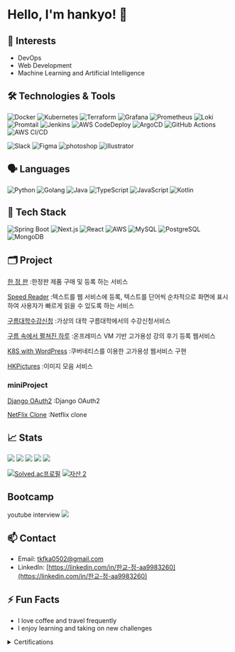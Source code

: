 <!---
tkfka1/tkfka1 is a ✨ special ✨ repository because its `README.md` (this file) appears on your GitHub profile.
You can click the Preview link to take a look at your changes.
--->


# Hello, I'm hankyo! 👋

## 🌱 Interests

- DevOps
- Web Development
- Machine Learning and Artificial Intelligence

## 🛠 Technologies & Tools

![Docker](https://img.shields.io/badge/-Docker-black?style=flat-square&logo=docker)
![Kubernetes](https://img.shields.io/badge/-Kubernetes-black?style=flat-square&logo=kubernetes)
![Terraform](https://img.shields.io/badge/-Terraform-black?style=flat-square&logo=terraform)
![Grafana](https://img.shields.io/badge/-Grafana-black?style=flat-square&logo=grafana)
![Prometheus](https://img.shields.io/badge/-Prometheus-black?style=flat-square&logo=prometheus)
![Loki](https://img.shields.io/badge/-Loki-black?style=flat-square&logo=loki)
![Promtail](https://img.shields.io/badge/-Promtail-black?style=flat-square&logo=promtail)
![Jenkins](https://img.shields.io/badge/-Jenkins-black?style=flat-square&logo=jenkins)
![AWS CodeDeploy](https://img.shields.io/badge/-CodeDeploy-black?style=flat-square&logo=amazon-aws)
![ArgoCD](https://img.shields.io/badge/-ArgoCD-black?style=flat-square&logo=argo)
![GitHub Actions](https://img.shields.io/badge/-Actions-black?style=flat-square&logo=github-actions)
![AWS CI/CD](https://img.shields.io/badge/-AWS%20CI%2FCD-black?style=flat-square&logo=amazon-aws)

![Slack](https://img.shields.io/badge/-Slack-black?style=flat-square&logo=slack)
![Figma](https://img.shields.io/badge/-Figma-black?style=flat-square&logo=figma)
![photoshop](https://img.shields.io/badge/-Photoshop-black?style=flat-square&logo=adobephotoshop)
![illustrator](https://img.shields.io/badge/-Illustrator-black?style=flat-square&logo=adobeillustrator)

## 🗣 Languages

![Python](https://img.shields.io/badge/-Python-black?style=flat-square&logo=python)
![Golang](https://img.shields.io/badge/-Golang-black?style=flat-square&logo=go)
![Java](https://img.shields.io/badge/-Java-black?style=flat-square&logo=java)
![TypeScript](https://img.shields.io/badge/-TypeScript-black?style=flat-square&logo=typescript)
![JavaScript](https://img.shields.io/badge/-JavaScript-black?style=flat-square&logo=javascript)
![Kotlin](https://img.shields.io/badge/-Kotlin-black?style=flat-square&logo=kotlin)

## 🎯 Tech Stack

![Spring Boot](https://img.shields.io/badge/-Spring_Boot-black?style=flat-square&logo=spring-boot)
![Next.js](https://img.shields.io/badge/-Next.js-black?style=flat-square&logo=next.js)
![React](https://img.shields.io/badge/-React-black?style=flat-square&logo=react)
![AWS](https://img.shields.io/badge/-AWS-black?style=flat-square&logo=amazon-aws)
![MySQL](https://img.shields.io/badge/-MySQL-black?style=flat-square&logo=mysql)
![PostgreSQL](https://img.shields.io/badge/-PostgreSQL-black?style=flat-square&logo=postgresql)
![MongoDB](https://img.shields.io/badge/-MongoDB-black?style=flat-square&logo=mongodb)


## 🗂️ Project

[한 정 판](https://github.com/tkfka1/LimitedEditionMarket)
:한정판 제품 구매 및 등록 하는 서비스

[Speed Reader](https://github.com/tkfka1/Speed_Reader)
:텍스트를 웹 서비스에 등록, 텍스트를 단어씩 순차적으로 화면에 표시하여 사용자가 빠르게 읽을 수 있도록 하는 서비스

[구름대학수강신청](https://github.com/tkfka1/GoormUniversity)
:가상의 대학 구름대학에서의 수강신청서비스

[구름 속에서 펼쳐진 하루](https://github.com/tkfka1/webservice_duplication-goorm)
:온프레미스 VM 기반 고가용성 강의 후기 등록 웹서비스

[K8S with WordPress](https://github.com/tkfka1/wordpress_kubenetes)
:쿠버네티스를 이용한 고가용성 웹서비스 구현

[HKPictures](https://github.com/tkfka1/HKPicture)
:이미지 모음 서비스


### miniProject

[Django OAuth2](https://github.com/tkfka1/DRF-JWT-OAuth2)
:Django OAuth2

[NetFlix Clone](https://github.com/tkfka1/portfolio)
:Netflix clone


## 📈 Stats


![](http://github-profile-summary-cards.vercel.app/api/cards/profile-details?username=tkfka1&theme=github)
![](http://github-profile-summary-cards.vercel.app/api/cards/repos-per-language?username=tkfka1&theme=github&exclude={exclude})
![](http://github-profile-summary-cards.vercel.app/api/cards/most-commit-language?username=tkfka1&theme=github&exclude={exclude})
![](http://github-profile-summary-cards.vercel.app/api/cards/stats?username=tkfka1&theme=github)
![](http://github-profile-summary-cards.vercel.app/api/cards/productive-time?username=tkfka1&theme=github&utcOffset=9)

[![Solved.ac프로필](http://mazassumnida.wtf/api/v2/generate_badge?boj=tkfka1)](https://solved.ac/profile/tkfka1)
[![자산 2](https://github.com/tkfka1/tkfka1/assets/36651040/f1a78fe3-8a9b-4891-8a35-ac2a32380bd4)](https://programmers.co.kr)


## Bootcamp

youtube interview
![](https://www.youtube.com/watch?v=GGI4nQcEUcE)

## 📫 Contact

- Email: tkfka0502@gmail.com
- LinkedIn: [https://linkedin.com/in/한교-정-aa9983260](https://linkedin.com/in/한교-정-aa9983260)

## ⚡ Fun Facts

- I love coffee and travel frequently
- I enjoy learning and taking on new challenges


<details>
<summary>Certifications</summary>
  
- [![Credly](https://img.shields.io/badge/Credly-Profile-blue)](https://www.credly.com/users/hankyo-jeong/badges)
- [![OpenBadge](https://img.shields.io/badge/OpenBadge-Profile-blue)](https://www.openbadge-global.com/ns/portal/openbadge/public/assertions/user/YWI4NUw3UG83UlpYVnpoZ2FaeEhHdz09)

- **Computer Proficiency Grade 1**  
  2022.12, Korea Chamber of Commerce and Industry  
  ![Certi](https://img.shields.io/badge/Certification-Computer_Proficiency_Grade_1-blue)

- **Office Automation Engineer**  
  2023.06, Korea Industrial Human Resources Corporation  
  ![Certi](https://img.shields.io/badge/Certification-Office_Automation_Engineer-blue)

- **Information Processing Engineer**  
  2023.06, Korea Industrial Human Resources Corporation  
  ![Certi](https://img.shields.io/badge/Certification-Information_Processing_Engineer-blue)

- **AWS Certified Solutions Architect**  
  2023.07, AWS Certifications  
  ![Certi](https://img.shields.io/badge/Certification-AWS_Solutions_Architect-blue)

- **AWS Certified Developer**  
  2023.08, AWS Certifications  
  ![Certi](https://img.shields.io/badge/Certification-AWS_Certified_Developer-blue)

- **AWS Certified Cloud Practitioner**  
  2023.08, AWS Certifications  
  ![Certi](https://img.shields.io/badge/Certification-AWS_Cloud_Practitioner-blue)

- **Certified Kubernetes Administrator (CKA)**  
  2023.06, Linux Foundation  
  ![Certi](https://img.shields.io/badge/Certification-Kubernetes_Administrator-blue)

- **PCCP(Python)-Programmers Coding Expert**  
  2023.06.18, (주)그렙 lv3  
  ![Certi](https://img.shields.io/badge/Certification-PCCP_Python-blue)

- **AICE Associate**  
  2023.08, ㈜ 케이티 / 한국경제  
  ![Certi](https://img.shields.io/badge/Certification-AICE_Associate-blue)

- **Data Analysis Semi-Professional (ADsP)**  
  2023.09, Korea Database Agency  
  ![Certi](https://img.shields.io/badge/Certification-Data_Analysis_Semi_Professional-blue)

- **Network Administrator Grade 2**  
  2023.10, Korea Information and Communication Qualification Association  
  ![Certi](https://img.shields.io/badge/Certification-Network_Administrator_Grade_2-blue)

- **Python Master Grade 1**  
  2023-12-01  
  ![Certi](https://img.shields.io/badge/Certification-Python_Master_Grade_1-blue)

</details>
